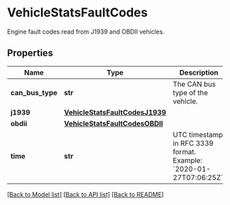 # VehicleStatsFaultCodes

Engine fault codes read from J1939 and OBDII vehicles.
## Properties
Name | Type | Description | Notes
------------ | ------------- | ------------- | -------------
**can_bus_type** | **str** | The CAN bus type of the vehicle. | [optional] 
**j1939** | [**VehicleStatsFaultCodesJ1939**](VehicleStatsFaultCodesJ1939.md) |  | [optional] 
**obdii** | [**VehicleStatsFaultCodesOBDII**](VehicleStatsFaultCodesOBDII.md) |  | [optional] 
**time** | **str** | UTC timestamp in RFC 3339 format. Example: &#x60;2020-01-27T07:06:25Z&#x60;. | 

[[Back to Model list]](../README.md#documentation-for-models) [[Back to API list]](../README.md#documentation-for-api-endpoints) [[Back to README]](../README.md)


